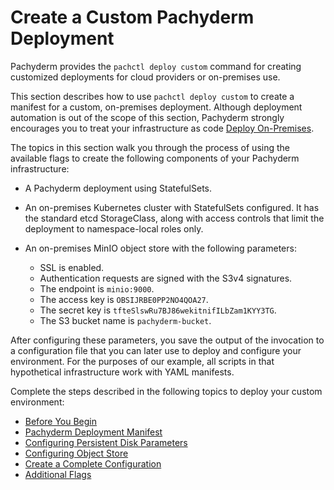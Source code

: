 # Create a Custom Pachyderm Deployment

Pachyderm provides the `pachctl deploy custom` command for creating customized
deployments for cloud providers or on-premises use.

This section describes how to use `pachctl deploy custom` to create a manifest
for a custom, on-premises deployment. Although deployment automation is out of
the scope of this section, Pachyderm strongly encourages you to treat your
infrastructure as code
[Deploy On-Premises](../on_premises/#infrastructure-as-code).

The topics in this section walk you through the process of using the available
flags to create the following components of your Pachyderm infrastructure:

-   A Pachyderm deployment using StatefulSets.
-   An on-premises Kubernetes cluster with StatefulSets configured. It has the
    standard etcd StorageClass, along with access controls that limit the
    deployment to namespace-local roles only.
-   An on-premises MinIO object store with the following parameters:

    -   SSL is enabled.
    -   Authentication requests are signed with the S3v4 signatures.
    -   The endpoint is `minio:9000`.
    -   The access key is `OBSIJRBE0PP2NO4QOA27`.
    -   The secret key is `tfteSlswRu7BJ86wekitnifILbZam1KYY3TG`.
    -   The S3 bucket name is `pachyderm-bucket`.

After configuring these parameters, you save the output of the invocation to a
configuration file that you can later use to deploy and configure your
environment. For the purposes of our example, all scripts in that hypothetical
infrastructure work with YAML manifests.

Complete the steps described in the following topics to deploy your custom
environment:

-   [Before You Begin](deploy_custom_before_you_begin.md)
-   [Pachyderm Deployment Manifest](deploy_custom_pachyderm_deployment_manifest.md)
-   [Configuring Persistent Disk Parameters](deploy_custom_configuring_persistent_disk_parameters.md)
-   [Configuring Object Store](deploy_custom_configuring_object_store.md)
-   [Create a Complete Configuration](deploy_custom_complete_example_invocation.md)
-   [Additional Flags](deploy_custom_additional_flags.md)
